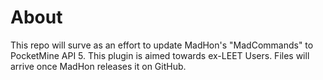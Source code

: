 # About
This repo will surve as an effort to update MadHon's "MadCommands" to PocketMine API 5. This plugin is aimed towards ex-LEET Users. Files will arrive once MadHon releases it on GitHub. 
